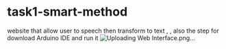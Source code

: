 # task1-smart-method
website that allow user to speech then transform to text , , also the step for download Arduino IDE and run it
![Uploading Web Interface.png…]()
